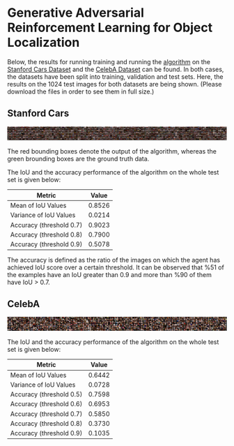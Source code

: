 # Generative Adversarial Reinforcement Learning for Object Localization

Below, the results for running training and running the [algorithm](https://ieeexplore.ieee.org/document/8451788) on the [Stanford Cars Dataset](https://ai.stanford.edu/~jkrause/cars/car_dataset.html) and the [CelebA Dataset](http://mmlab.ie.cuhk.edu.hk/projects/CelebA.html) can be found. In both cases, the datasets have been split into training, validation and test sets. Here, the results on the 1024 test images for both datasets are being shown. (Please download the files in order to see them in full size.)

## Stanford Cars

![1024 Test Images (Stanford Cars)](test_index_stanford.jpg)

The red bounding boxes denote the output of the algorithm, whereas the green brounding boxes are the ground truth data. 

The IoU and the accuracy performance of the algorithm on the whole test set is given below: 

| Metric                    | Value  |
| ------------------------- |:------:|
| Mean of IoU Values        | 0.8526 |
| Variance of IoU Values    | 0.0214 |
| Accuracy (threshold 0.7)  | 0.9023 |
| Accuracy (threshold 0.8)  | 0.7900 |
| Accuracy (threshold 0.9)  | 0.5078 |

The accuracy is defined as the ratio of the images on which the agent has achieved IoU score over a certain threshold. It can be observed that %51 of the examples have an IoU greater than 0.9 and more than %90 of them have IoU > 0.7.

## CelebA

![1024 Test Images (CelebA)](test_index_celeba.jpg)

The IoU and the accuracy performance of the algorithm on the whole test set is given below: 

| Metric                    | Value  |
| ------------------------- |:------:|
| Mean of IoU Values        | 0.6442 |
| Variance of IoU Values    | 0.0728 |
| Accuracy (threshold 0.5)  | 0.7598 |
| Accuracy (threshold 0.6)  | 0.6953 |
| Accuracy (threshold 0.7)  | 0.5850 |
| Accuracy (threshold 0.8)  | 0.3730 |
| Accuracy (threshold 0.9)  | 0.1035 |
